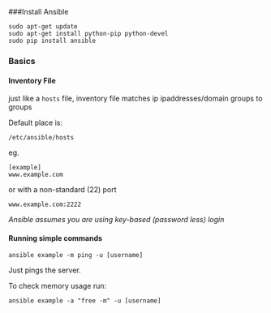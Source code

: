 ###Install Ansible

```
sudo apt-get update
sudo apt-get install python-pip python-devel
sudo pip install ansible
```

### Basics

#### Inventory File

just like a `hosts` file, inventory file matches ip ipaddresses/domain groups to groups

Default place is:

```
/etc/ansible/hosts
```

eg.

```
[example]
www.example.com
```

or with a non-standard (22) port

```
www.example.com:2222
```

_Ansible assumes you are using key-based (password less) login_

#### Running simple commands

```
ansible example -m ping -u [username]
```

Just pings the server.

To check memory usage run:

```
ansible example -a "free -m" -u [username]
```

